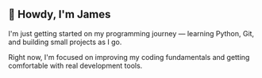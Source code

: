 ## 👋 Howdy, I'm James

I'm just getting started on my programming journey — learning Python, Git, and building small projects as I go.

Right now, I'm focused on improving my coding fundamentals and getting comfortable with real development tools.
